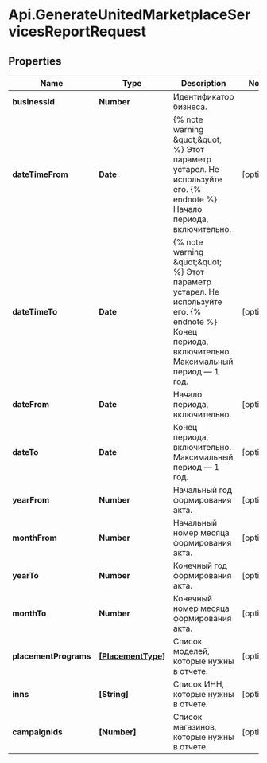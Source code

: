 # Api.GenerateUnitedMarketplaceServicesReportRequest

## Properties

Name | Type | Description | Notes
------------ | ------------- | ------------- | -------------
**businessId** | **Number** | Идентификатор бизнеса. | 
**dateTimeFrom** | **Date** | {% note warning \&quot;\&quot; %}  Этот параметр устарел. Не используйте его.  {% endnote %}  Начало периода, включительно.  | [optional] 
**dateTimeTo** | **Date** | {% note warning \&quot;\&quot; %}  Этот параметр устарел. Не используйте его.  {% endnote %}  Конец периода, включительно. Максимальный период — 1 год.  | [optional] 
**dateFrom** | **Date** | Начало периода, включительно. | [optional] 
**dateTo** | **Date** | Конец периода, включительно. Максимальный период — 1 год. | [optional] 
**yearFrom** | **Number** | Начальный год формирования акта. | [optional] 
**monthFrom** | **Number** | Начальный номер месяца формирования акта. | [optional] 
**yearTo** | **Number** | Конечный год формирования акта. | [optional] 
**monthTo** | **Number** | Конечный номер месяца формирования акта. | [optional] 
**placementPrograms** | [**[PlacementType]**](PlacementType.md) | Список моделей, которые нужны в отчете.  | [optional] 
**inns** | **[String]** | Список ИНН, которые нужны в отчете. | [optional] 
**campaignIds** | **[Number]** | Список магазинов, которые нужны в отчете. | [optional] 


